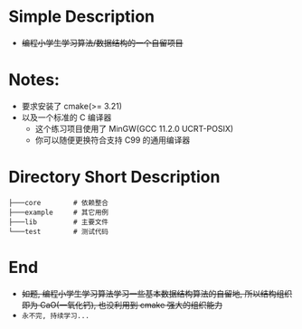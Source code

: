# Simple Description

- ~~编程小学生学习算法/数据结构的一个自留项目~~

# Notes:

- 要求安装了 cmake(>= 3.21)
- 以及一个标准的 C 编译器
  - 这个练习项目使用了 MinGW(GCC 11.2.0 UCRT-POSIX)
  - 你可以随便更换符合支持 C99 的通用编译器

# Directory Short Description

```
├───core        # 依赖整合
├───example     # 其它用例
├───lib         # 主要文件
└───test        # 测试代码
```

# End

- ~~如题, 编程小学生学习算法学习一些基本数据结构算法的自留地, 所以结构组织即为 CaO(一氧化钙), 也没利用到 cmake 强大的组织能力~~
- `永不完, 持续学习...`
